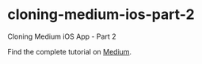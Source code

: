 # cloning-medium-ios-part-2
Cloning Medium iOS App - Part 2

Find the complete tutorial on [Medium](https://medium.com/codets-by-aw-labs/cloning-the-medium-ios-app-part-2-aee383145343#.2iobpg8hn).
